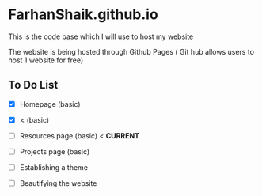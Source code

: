 # FarhanShaik.github.io
This is the code base which I will use to host my [website](https://www.farhans.xyz/)

The website is being hosted through Github Pages ( Git hub allows users to host 1 website for free)



## To Do List

- [x] Homepage (basic)
- [x] < (basic)
- [ ] Resources page (basic) < **CURRENT**
- [ ] Projects page (basic)
- [ ] Establishing a theme
- [ ] Beautifying the website

